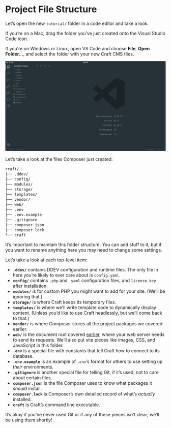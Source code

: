 # Project File Structure

Let’s open the new `tutorial/` folder in a code editor and take a look.

If you’re on a Mac, drag the folder you’ve just created onto the Visual Studio Code icon.

If you’re on Windows or Linux, open VS Code and choose **File**, **Open Folder...**, and select the folder with your new Craft CMS files.

![](../images/vs-code.png)

Let’s take a look at the files Composer just created:

```treeview
craft/
├── .ddev/
├── config/
├── modules/
├── storage/
├── templates/
├── vendor/
├── web/
├── .env
├── .env.example
├── .gitignore
├── composer.json
├── composer.lock
└── craft
```

It’s important to maintain this folder structure. You can add stuff to it, but if you want to rename anything here you may need to change some settings.

Let’s take a look at each top-level item:

- **`.ddev/`** contains DDEV configuration and runtime files. The only file in here you’re likely to ever care about is `config.yaml`.
- **`config/`** contains `.php` and `.yaml` configuration files, and `license.key` after installation.
- **`modules/`** is for custom PHP you might want to add for your site. (We’ll be ignoring that.)
- **`storage/`** is where Craft keeps its temporary files.
- **`templates/`** is where we’ll write template code to dynamically display content. (Unless you’d like to use Craft headlessly, but we’ll come back to that.)
- **`vendor/`** is where Composer stores all the project packages we covered earlier.
- **`web/`** is the document root covered [earlier](../environment/stack.md), where your web server needs to send its requests. We’ll also put site pieces like images, CSS, and JavaScript in this folder.
- **`.env`** is a special file with constants that tell Craft how to connect to its database.
- **`.env.example`** is an example of `.env`’s format for others to use setting up _their_ environments.
- **`.gitignore`** is another special file for telling Git, if it’s used, not to care about certain files.
- **`composer.json`** is the file Composer uses to know what packages it *should* install.
- **`composer.lock`** is Composer’s own detailed record of what’s *actually* installed.
- **`craft`** is Craft’s command line executable.

It’s okay if you’ve never used Git or if any of these pieces isn’t clear; we’ll be using them shortly!
